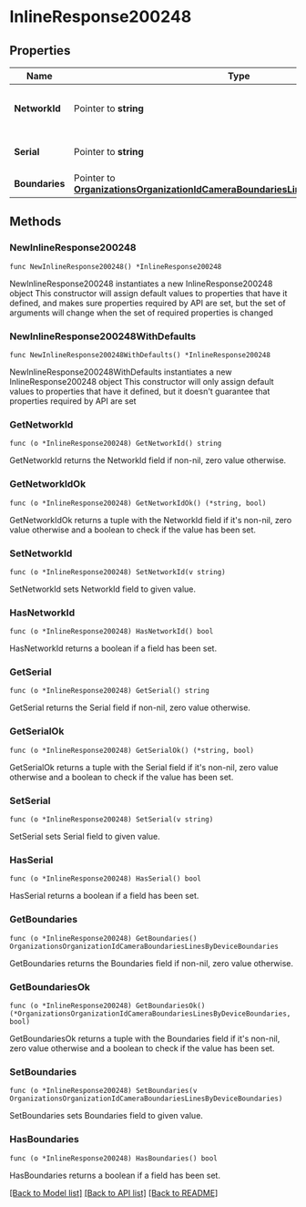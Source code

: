 # InlineResponse200248

## Properties

Name | Type | Description | Notes
------------ | ------------- | ------------- | -------------
**NetworkId** | Pointer to **string** | The network id of the camera | [optional] 
**Serial** | Pointer to **string** | The serial number of the camera | [optional] 
**Boundaries** | Pointer to [**OrganizationsOrganizationIdCameraBoundariesLinesByDeviceBoundaries**](OrganizationsOrganizationIdCameraBoundariesLinesByDeviceBoundaries.md) |  | [optional] 

## Methods

### NewInlineResponse200248

`func NewInlineResponse200248() *InlineResponse200248`

NewInlineResponse200248 instantiates a new InlineResponse200248 object
This constructor will assign default values to properties that have it defined,
and makes sure properties required by API are set, but the set of arguments
will change when the set of required properties is changed

### NewInlineResponse200248WithDefaults

`func NewInlineResponse200248WithDefaults() *InlineResponse200248`

NewInlineResponse200248WithDefaults instantiates a new InlineResponse200248 object
This constructor will only assign default values to properties that have it defined,
but it doesn't guarantee that properties required by API are set

### GetNetworkId

`func (o *InlineResponse200248) GetNetworkId() string`

GetNetworkId returns the NetworkId field if non-nil, zero value otherwise.

### GetNetworkIdOk

`func (o *InlineResponse200248) GetNetworkIdOk() (*string, bool)`

GetNetworkIdOk returns a tuple with the NetworkId field if it's non-nil, zero value otherwise
and a boolean to check if the value has been set.

### SetNetworkId

`func (o *InlineResponse200248) SetNetworkId(v string)`

SetNetworkId sets NetworkId field to given value.

### HasNetworkId

`func (o *InlineResponse200248) HasNetworkId() bool`

HasNetworkId returns a boolean if a field has been set.

### GetSerial

`func (o *InlineResponse200248) GetSerial() string`

GetSerial returns the Serial field if non-nil, zero value otherwise.

### GetSerialOk

`func (o *InlineResponse200248) GetSerialOk() (*string, bool)`

GetSerialOk returns a tuple with the Serial field if it's non-nil, zero value otherwise
and a boolean to check if the value has been set.

### SetSerial

`func (o *InlineResponse200248) SetSerial(v string)`

SetSerial sets Serial field to given value.

### HasSerial

`func (o *InlineResponse200248) HasSerial() bool`

HasSerial returns a boolean if a field has been set.

### GetBoundaries

`func (o *InlineResponse200248) GetBoundaries() OrganizationsOrganizationIdCameraBoundariesLinesByDeviceBoundaries`

GetBoundaries returns the Boundaries field if non-nil, zero value otherwise.

### GetBoundariesOk

`func (o *InlineResponse200248) GetBoundariesOk() (*OrganizationsOrganizationIdCameraBoundariesLinesByDeviceBoundaries, bool)`

GetBoundariesOk returns a tuple with the Boundaries field if it's non-nil, zero value otherwise
and a boolean to check if the value has been set.

### SetBoundaries

`func (o *InlineResponse200248) SetBoundaries(v OrganizationsOrganizationIdCameraBoundariesLinesByDeviceBoundaries)`

SetBoundaries sets Boundaries field to given value.

### HasBoundaries

`func (o *InlineResponse200248) HasBoundaries() bool`

HasBoundaries returns a boolean if a field has been set.


[[Back to Model list]](../README.md#documentation-for-models) [[Back to API list]](../README.md#documentation-for-api-endpoints) [[Back to README]](../README.md)


